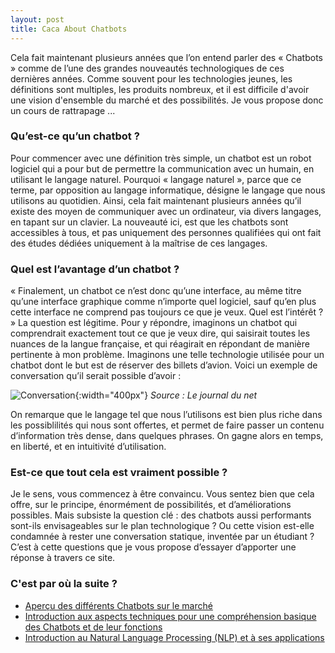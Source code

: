 ```yaml
---
layout: post
title: Caca About Chatbots
---
```


Cela fait maintenant plusieurs années que l’on entend parler des « Chatbots » comme de l’une des grandes nouveautés technologiques de ces dernières années. Comme souvent pour les technologies jeunes, les définitions sont multiples, les produits nombreux, et il est difficile d'avoir une vision d'ensemble du marché et des possibilités. Je vous propose donc un cours de rattrapage ...

### Qu’est-ce qu’un chatbot ?

Pour commencer avec une définition très simple, un chatbot est un robot logiciel qui a pour but de permettre la communication avec un humain, en utilisant le langage naturel. Pourquoi « langage naturel », parce que ce terme, par opposition au langage informatique, désigne le langage que nous utilisons au quotidien. Ainsi, cela fait maintenant plusieurs années qu’il existe des moyen de communiquer avec un ordinateur, via divers langages, en tapant sur un clavier. La nouveauté ici, est que les chatbots sont accessibles à tous, et pas uniquement des personnes qualifiées qui ont fait des études dédiées uniquement à la maîtrise de ces langages.

### Quel est l’avantage d’un chatbot ?

« Finalement, un chatbot ce n’est donc qu’une interface, au même titre qu’une interface graphique comme n’importe quel logiciel, sauf qu’en plus cette interface ne comprend pas toujours ce que je veux. Quel est l’intérêt ? »
La question est légitime. Pour y répondre, imaginons un chatbot qui comprendrait exactement tout ce que je veux dire, qui saisirait toutes les nuances de la langue française, et qui réagirait en répondant de manière pertinente à mon problème. Imaginons une telle technologie utilisée pour un chatbot dont le but est de réserver des billets d’avion. Voici un exemple de conversation qu’il serait possible d’avoir :

![Conversation](/hyde/Images/Conversation_1.png?raw=true){:width="400px"}
<em>Source : Le journal du net</em>

On remarque que le langage tel que nous l’utilisons est bien plus riche dans les possiblilités qui nous sont offertes, et permet de faire passer un contenu d’information très dense, dans quelques phrases. On gagne alors en temps, en liberté, et en intuitivité d’utilisation.

### Est-ce que tout cela est vraiment possible ?

Je le sens, vous commencez à être convaincu. Vous sentez bien que cela offre, sur le principe, énormément de possibilités, et d’améliorations possibles. Mais subsiste la question clé : des chatbots aussi performants sont-ils envisageables sur le plan technologique ? Ou cette vision est-elle condamnée à rester une conversation statique, inventée par un étudiant ? C’est à cette questions que je vous propose d’essayer d’apporter une réponse à travers ce site.

### C'est par où la suite ?

- [Aperçu des différents Chatbots sur le marché](https://adurivault.github.io/hyde/Apercu_Chatbots)
- [Introduction aux aspects techniques pour une compréhension basique des Chatbots et de leur fonctions](https://adurivault.github.io/hyde/Aspects_Techniques)
- [Introduction au Natural Language Processing (NLP) et à ses applications](https://adurivault.github.io/hyde/NLP_et_Applications)

